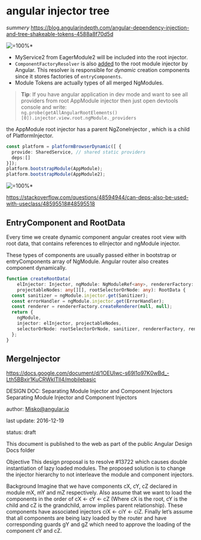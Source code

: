 # angular injector tree
*summery*
https://blog.angularindepth.com/angular-dependency-injection-and-tree-shakeable-tokens-4588a8f70d5d

![=100%*](https://cdn-images-1.medium.com/max/2000/1*rjG7U4vLG_keRYoZnryxbA.png)

* MyService2 from EagerModule2 will be included into the root injector.
* `ComponentFactoryResolver` is also [added](https://github.com/angular/angular/blob/f258ec67bf20974362c33f59ec2be79fa9f8b9c8/packages/compiler/src/ng_module_compiler.ts#L36) to the root module injector by Angular. This resolver is responsible for _dynamic_ creation components since it stores factories of `entryComponents`.
*  Module Tokens are actually types of all merged NgModules.

> **Tip**: If you have angular application in dev mode and want to see all providers from root AppModule injector then just open devtools console and write:  
> `ng.probe(getAllAngularRootElements()[0]).injector.view.root.ngModule._providers`

the AppModule root injector has a parent NgZoneInjector , which is a child of PlatformInjector.

```ts
const platform = platformBrowserDynamic([ { 
  provide: SharedService, // shared static providers
  deps:[] 
}]);
platform.bootstrapModule(AppModule);
platform.bootstrapModule(AppModule2);
```
![=100%*](https://i.stack.imgur.com/PSvBz.png)

https://stackoverflow.com/questions/48594944/can-deps-also-be-used-with-useclass/48595518#48595518

## EntryComponent and RootData

Every time we create dynamic component angular creates root view with root data, that contains references to elInjector and ngModule injector.

These types of components are usually passed either in bootstrap or entryComponents array of NgModule. Angular router also creates component dynamically.

```ts
function createRootData(
    elInjector: Injector, ngModule: NgModuleRef<any>, rendererFactory: RendererFactory2,
    projectableNodes: any[][], rootSelectorOrNode: any): RootData {
  const sanitizer = ngModule.injector.get(Sanitizer);
  const errorHandler = ngModule.injector.get(ErrorHandler);
  const renderer = rendererFactory.createRenderer(null, null);
  return {
    ngModule,
    injector: elInjector, projectableNodes,
    selectorOrNode: rootSelectorOrNode, sanitizer, rendererFactory, renderer, errorHandler
  };
}
```


## MergeInjector


https://docs.google.com/document/d/1OEUIwc-s69l1o97K0wBd_-Lth5BBxir1KuCRWklTlI4/mobilebasic

DESIGN DOC: Separating Module Injector and Component Injectors
Separating Module Injector and Component Injectors

author: Misko@angular.io

last update: 2016-12-19

status: draft

This document is published to the web as part of the public Angular Design Docs folder

Objective
This design proposal is to resolve #13722 which causes double instantiation of lazy loaded modules.  The proposed solution is to change the injector hierarchy to not interleave the module and component injectors.

Background
Imagine that we have components cX, cY, cZ declared in module mX, mY and mZ respectively. Also assume that we want to load the components in the order of cX <- cY <- cZ (Where cX is the root, cY is the child and cZ is the grandchild, arrow implies parent relationship).  These components have associated injectors ciX <- ciY <- ciZ. Finally let’s assume that all components are being lazy loaded by the router and have corresponding guards gY and gZ which need to approve the loading of the component cY and cZ.

